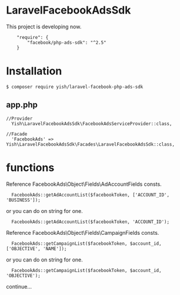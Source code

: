 # LaravelFacebookAdsSdk
This project is developing now.

```
    "require": {
        "facebook/php-ads-sdk": "^2.5"
    }
```


# Installation
```
$ composer require yish/laravel-facebook-php-ads-sdk
```

## app.php
```
//Provider
  Yish\LaravelFacebookAdsSdk\FacebookAdsServiceProvider::class,

//Facade
  'FacebookAds' => Yish\LaravelFacebookAdsSdk\Facades\LaravelFacebookAdsSdk::class,
```

# functions
Reference FacebookAds\Object\Fields\AdAccountFields consts.
```
  FacebookAds::getAdAccountList($facebookToken, ['ACCOUNT_ID', 'BUSINESS']);
```
or you can do on string for one.
```
  FacebookAds::getAdAccountList($facebookToken, 'ACCOUNT_ID');
```

Reference FacebookAds\Object\Fields\CampaignFields consts.
```
  FacebookAds::getCampaignList($facebookToken, $account_id, ['OBJECTIVE', 'NAME']);
```
or you can do on string for one.
```
  FacebookAds::getCampaignList($facebookToken, $account_id, 'OBJECTIVE');
```

continue...
